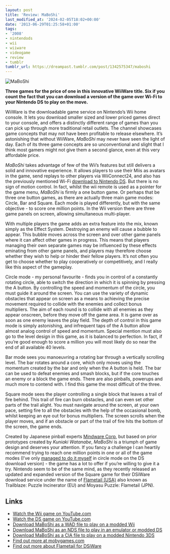 ```yaml
---
layout: post
title: 'Review: MaBoShi'
last_modified_at: '2024-02-05T18:02+00:00'
date: '2013-06-29T01:25:58+01:00'
tags:
- '2008'
- nintendods
- wii
- wiiware
- videogame
- review
- tumblr
tumblr_url: https://dreampast.tumblr.com/post/1342575347/maboshi
---
```

<img src="https://64.media.tumblr.com/6ed65b81ec6d6def8f3ce0224b5bc1ae/tumblr_inline_perux2EuJE1qbfpni_540.jpg" alt="MaBoShi" data-orig-height="345" data-orig-width="500" data-orig-src="https://64.media.tumblr.com/tumblr_lacmhxVTeN1qbfpni.jpg">

**Three games for the price of one in this innovative WiiWare title. Six if you count the fact that you can download a version of the game over Wi-Fi to your Nintendo DS to play on the move.**

WiiWare is the downloadable game service on Nintendo’s Wii home console. It lets you download smaller sized and lower priced games direct to your console, and offers a distinctly different range of games than you can pick up through more traditional retail outlets. The channel showcases game concepts that may not have been profitable to release elsewhere. It’s astonishing that without WiiWare, _MaBoShi_ may never have seen the light of day. Each of its three game concepts are so unconventional and slight that I think most gamers might not give them a second glance, even at this very affordable price.

_MaBoShi_ takes advantage of few of the Wii’s features but still delivers a solid and innovative experience. It allows players to use their Miis as avatars in the game, send replays to other players via WiiConnect24, and also has the previously mentioned Wi-Fi [download to Nintendo DS](#links). But there is no sign of motion control. In fact, whilst the wii remote is used as a pointer for the game menu, _MaBoShi_ is firmly a one button game. Or perhaps that be three one button games, as there are actually three main game modes: Circle, Bar and Square. Each mode is played differently, but with the same objective - to score one million points. In the Wii version there are three game panels on screen, allowing simultaneous multi-player.

With multiple players the game adds an extra feature into the mix, known simply as the Effect System. Destroying an enemy will cause a bubble to appear. This bubble moves across the screen and over other game panels where it can affect other games in progress. This means that players managing their own separate games may be influenced by these effects eminating from other game panels, and players may therefore choose whether they wish to help or hinder their fellow players. It’s not often you get to choose whether to play cooperatively or competitively, and I really like this aspect of the gameplay.

Circle mode - my personal favourite - finds you in control of a constantly rotating circle, able to switch the direction in which it is spinning by pressing the A button. By controlling the speed and momentum of the circle, you must guide it around the screen. You can use the variety of dynamic obstacles that appear on screen as a means to achieving the precise movement required to collide with the enemies and collect bonus multipliers. The aim of each round is to collide with all enemies as they appear onscreen, before they move off the game area. It is game over as soon as one enemy leaves the play field. The depth of control in this game mode is simply astonishing, and infrequent taps of the A button allow almost analog control of speed and momentum. Special mention must also go to the level design in this game, as it is balanced to perfection. In fact, if you’re good enough to score a million you will most likely do so near the end of all available 40 levels.

Bar mode sees you manoeuvring a rotating bar through a vertically scrolling level. The bar rotates around a core, which only moves using the momentum created by the bar and only when the A button is held. The bar can be used to defeat enemies and smash blocks, but if the core touches an enemy or a block the game ends. There are also pinballs, powerups and much more to contend with. I find this game the most difficult of the three.

Square mode sees the player controlling a single block that leaves a trail of fire behind. This trail of fire can burn obstacles, and can even set other parts of the trail alight. You must navigate around the screen, at your own pace, setting fire to all the obstacles with the help of the occasional bomb, whilst keeping an eye out for bonus multipliers. The screen scrolls when the player moves, and if an obstacle or part of the trail of fire hits the bottom of the screen, the game ends.

Created by Japanese pinball experts [Mindware Corp](http://www.pinball.co.jp), but based on prior prototypes created by _Kuniaki Watanabe_, _MaBoShi_ is a triumph of game design and deserves your attention. If you fancy a challenge I can heartily recommend trying to reach one million points in one or all of the game modes (I’ve only [managed to do it myself](http://www.flickr.com/photos/emsef/3010745864/) in circle mode on the DS download version) - the game has a lot to offer if you’re willing to give it a try. Nintendo seem to be of the same mind, as they recently released an updated and expanded version of the Square game for their DSiWare download service under the name of [Flametail (USA)](http://dsiware.nintendolife.com/games/dsiware/flametail) also known as Trailblaze: Puzzle Incinerator (EU) and Moyasu Puzzle: Flametail (JPN).

## Links

- [Watch the Wii game on YouTube.com](http://www.youtube.com/watch?v=2BvygeP0O4g)
- [Watch the DS game on YouTube.com](http://www.youtube.com/watch?v=HVdZ-Nm9J_Q)
- [Download MaBoShi as a WAD file to play on a modded Wii](https://archive.org/download/wiiware-roms/Maboshi%27s%20Arcade.wad)
- [Download MaBoShi as an NDS file to play in an emulator or modded DS](/files/MaBoShi.nds)
- [Download MaBoShi as a CIA file to play on a modded Nintendo 3DS](/files/MaBoShi.cia)
- [Find out more at mobygames.com](http://www.mobygames.com/game/maboshis-arcade)
- [Find out more about Flametail for DSiWare](http://dsiware.nintendolife.com/games/dsiware/flametail)
